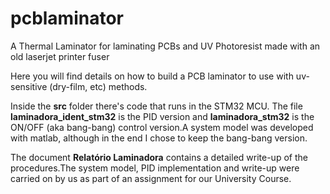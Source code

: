 # pcblaminator
A Thermal Laminator for laminating PCBs and UV Photoresist made with an old  laserjet printer fuser 

Here you will find details on how to build a PCB laminator to use with uv-sensitive (dry-film, etc) methods. 

Inside the **src** folder there's code that runs in the STM32 MCU. The file **laminadora_ident_stm32** is the PID version and **laminadora_stm32** is the ON/OFF 
(aka bang-bang) control version.A system model was developed with matlab, although in the end I chose to keep the bang-bang version. 

The document **Relatório Laminadora** contains a detailed write-up of the procedures.The system model, PID implementation and write-up were carried on by us
as part of an assignment for our University Course.
